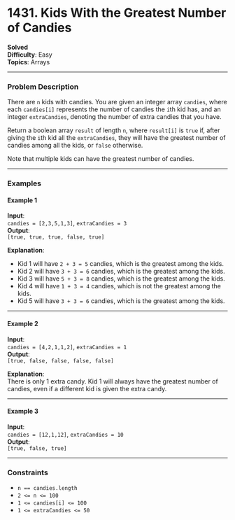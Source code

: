 # 1431. Kids With the Greatest Number of Candies

**Solved**  
**Difficulty**: Easy  
**Topics**: Arrays  

---

### Problem Description

There are `n` kids with candies. You are given an integer array `candies`, where each `candies[i]` represents the number of candies the `i`th kid has, and an integer `extraCandies`, denoting the number of extra candies that you have.

Return a boolean array `result` of length `n`, where `result[i]` is `true` if, after giving the `i`th kid all the `extraCandies`, they will have the greatest number of candies among all the kids, or `false` otherwise.

Note that multiple kids can have the greatest number of candies.

---

### Examples

#### Example 1
**Input**:  
`candies = [2,3,5,1,3]`, `extraCandies = 3`  
**Output**:  
`[true, true, true, false, true]`  

**Explanation**:  
- Kid 1 will have `2 + 3 = 5` candies, which is the greatest among the kids.
- Kid 2 will have `3 + 3 = 6` candies, which is the greatest among the kids.
- Kid 3 will have `5 + 3 = 8` candies, which is the greatest among the kids.
- Kid 4 will have `1 + 3 = 4` candies, which is not the greatest among the kids.
- Kid 5 will have `3 + 3 = 6` candies, which is the greatest among the kids.

---

#### Example 2
**Input**:  
`candies = [4,2,1,1,2]`, `extraCandies = 1`  
**Output**:  
`[true, false, false, false, false]`  

**Explanation**:  
There is only 1 extra candy. Kid 1 will always have the greatest number of candies, even if a different kid is given the extra candy.

---

#### Example 3
**Input**:  
`candies = [12,1,12]`, `extraCandies = 10`  
**Output**:  
`[true, false, true]`  

---

### Constraints

- `n == candies.length`
- `2 <= n <= 100`
- `1 <= candies[i] <= 100`
- `1 <= extraCandies <= 50`
